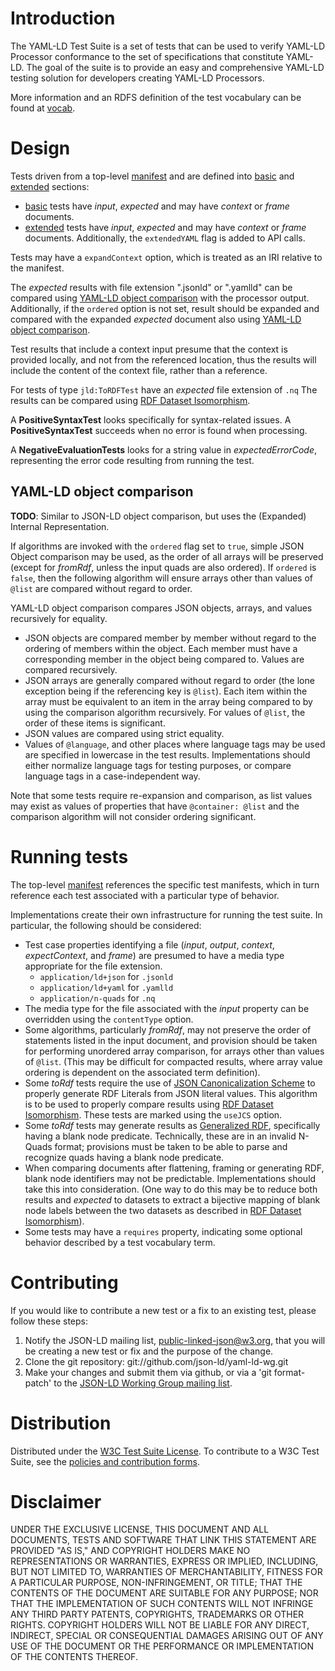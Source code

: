 # Introduction

The YAML-LD Test Suite is a set of tests that can
be used to verify YAML-LD Processor conformance to the set of specifications
that constitute YAML-LD. The goal of the suite is to provide an easy and
comprehensive YAML-LD testing solution for developers creating YAML-LD Processors.

More information and an RDFS definition of the test vocabulary can be found at [vocab](https://w3c.github.io/json-ld-api/tests/vocab).

# Design

Tests driven from a top-level [manifest](manifest.jsonld) and are defined into [basic](basic-manifest.jsonld) and [extended](extended-manifest.jsonld) sections:

* [basic](basic-manifest.jsonld) tests have _input_, _expected_ and may have _context_ or _frame_ documents.
* [extended](extended-manifest.jsonld) tests have _input_, _expected_ and may have _context_ or _frame_ documents. Additionally, the `extendedYAML` flag is added to API calls.

Tests may have a `expandContext` option, which is treated
  as an IRI relative to the manifest.

The _expected_ results with file extension ".jsonld" or ".yamlld" can be compared using [YAML-LD object comparison](#yaml-ld-object-comparison) with the processor output. Additionally, if the `ordered` option is not set, result should be expanded and compared with the expanded _expected_ document also using [YAML-LD object comparison](#yaml-ld-object-comparison).

Test results that include a context input presume that the context is provided locally, and not from the referenced location, thus the results will include the content of the context file, rather than a reference.

For tests of type `jld:ToRDFTest` have an _expected_ file extension of `.nq` The results can be compared using [RDF Dataset Isomorphism](https://www.w3.org/TR/rdf11-concepts/#dfn-dataset-isomorphism).

A **PositiveSyntaxTest** looks specifically for syntax-related issues. A **PositiveSyntaxTest** succeeds when no error is found when processing.

A **NegativeEvaluationTests** looks for a string value in _expectedErrorCode_, representing the error code resulting from running the test.


## YAML-LD object comparison

**TODO**: Similar to JSON-LD object comparison, but uses the (Expanded) Internal Representation.

If algorithms are invoked with the `ordered` flag set to `true`, simple JSON Object comparison may be used, as the order of all arrays will be preserved (except for _fromRdf_, unless the input quads are also ordered). If `ordered` is `false`, then the following algorithm will ensure arrays other than values of `@list` are compared without regard to order.

YAML-LD object comparison compares JSON objects, arrays, and values recursively for equality.

* JSON objects are compared member by member without regard to the ordering of members within the object. Each member must have a corresponding member in the object being compared to. Values are compared recursively.
* JSON arrays are generally compared without regard to order (the lone exception being if the referencing key is `@list`). Each item within the array must be equivalent to an item in the array being compared to by using the comparison algorithm recursively. For values of `@list`, the order of these items is significant.
* JSON values are compared using strict equality.
* Values of `@language`, and other places where language tags may be used are specified in lowercase in the test results. Implementations should either normalize language tags for testing purposes, or compare language tags in a case-independent way.

Note that some tests require re-expansion and comparison, as list values may exist as values of properties that have `@container: @list` and the comparison algorithm will not consider ordering significant.

# Running tests

The top-level [manifest](manifest.jsonld) references the specific test manifests, which in turn reference each test associated with a particular type of behavior.

Implementations create their own infrastructure for running the test suite. In particular, the following should be considered:

* Test case properties identifying a file (_input_, _output_, _context_, _expectContext_, and _frame_) are presumed to have a media type appropriate for the file extension.
  * `application/ld+json` for `.jsonld`
  * `application/ld+yaml` for `.yamlld`
  * `application/n-quads` for `.nq`
* The media type for the file associated with the _input_ property can be overridden using the `contentType` option.
* Some algorithms, particularly _fromRdf_, may not preserve the order of statements listed in the input document, and provision should be taken for performing unordered array comparison, for arrays other than values of `@list`. (This may be difficult for compacted results, where array value ordering is dependent on the associated term definition).
* Some _toRdf_ tests require the use of [JSON Canonicalization Scheme](https://tools.ietf.org/html/draft-rundgren-json-canonicalization-scheme-05) to properly generate RDF Literals from JSON literal values. This algorithm is to be used to properly compare results using [RDF Dataset Isomorphism](https://www.w3.org/TR/rdf11-concepts/#dfn-dataset-isomorphism). These tests are marked using the `useJCS` option.
* Some _toRdf_ tests may generate results as [Generalized RDF](https://www.w3.org/TR/rdf11-concepts/#section-generalized-rdf), specifically having a blank node predicate. Technically, these are in an invalid N-Quads format; provisions must be taken to be able to parse and recognize quads having a blank node predicate.
* When comparing documents after flattening, framing or generating RDF, blank node identifiers may not be predictable. Implementations should take this into consideration. (One way to do this may be to reduce both results and _expected_ to datasets to extract a bijective mapping of blank node labels between the two datasets as described in [RDF Dataset Isomorphism](https://www.w3.org/TR/rdf11-concepts/#dfn-dataset-isomorphism)).
* Some tests may have a `requires` property, indicating some optional behavior described by a test vocabulary term.

# Contributing

If you would like to contribute a new test or a fix to an existing test,
please follow these steps:

1. Notify the JSON-LD mailing list, public-linked-json@w3.org,
   that you will be creating a new test or fix and the purpose of the
   change.
2. Clone the git repository: git://github.com/json-ld/yaml-ld-wg.git
3. Make your changes and submit them via github, or via a 'git format-patch'
   to the [JSON-LD Working Group mailing list](mailto:public-linked-json@w3.org).

# Distribution
  Distributed under the [W3C Test Suite License](http://www.w3.org/Consortium/Legal/2008/04-testsuite-license). To contribute to a W3C Test Suite, see the [policies and contribution forms](http://www.w3.org/2004/10/27-testcases).

# Disclaimer
  UNDER THE EXCLUSIVE LICENSE, THIS DOCUMENT AND ALL DOCUMENTS, TESTS AND SOFTWARE THAT LINK THIS STATEMENT ARE PROVIDED "AS IS," AND COPYRIGHT HOLDERS MAKE NO REPRESENTATIONS OR WARRANTIES, EXPRESS OR IMPLIED, INCLUDING, BUT NOT LIMITED TO, WARRANTIES OF MERCHANTABILITY, FITNESS FOR A PARTICULAR PURPOSE, NON-INFRINGEMENT, OR TITLE; THAT THE CONTENTS OF THE DOCUMENT ARE SUITABLE FOR ANY PURPOSE; NOR THAT THE IMPLEMENTATION OF SUCH CONTENTS WILL NOT INFRINGE ANY THIRD PARTY PATENTS, COPYRIGHTS, TRADEMARKS OR OTHER RIGHTS.
  COPYRIGHT HOLDERS WILL NOT BE LIABLE FOR ANY DIRECT, INDIRECT, SPECIAL OR CONSEQUENTIAL DAMAGES ARISING OUT OF ANY USE OF THE DOCUMENT OR THE PERFORMANCE OR IMPLEMENTATION OF THE CONTENTS THEREOF.
